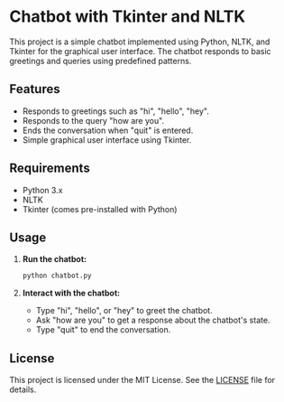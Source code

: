 # Chatbot with Tkinter and NLTK

This project is a simple chatbot implemented using Python, NLTK, and Tkinter for the graphical user interface. The chatbot responds to basic greetings and queries using predefined patterns.

## Features

- Responds to greetings such as "hi", "hello", "hey".
- Responds to the query "how are you".
- Ends the conversation when "quit" is entered.
- Simple graphical user interface using Tkinter.

## Requirements

- Python 3.x
- NLTK
- Tkinter (comes pre-installed with Python)

## Usage

1. **Run the chatbot:**

    ```sh
    python chatbot.py
    ```

2. **Interact with the chatbot:**

    - Type "hi", "hello", or "hey" to greet the chatbot.
    - Ask "how are you" to get a response about the chatbot's state.
    - Type "quit" to end the conversation.

## License

This project is licensed under the MIT License. See the [LICENSE](LICENSE) file for details.

